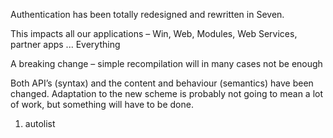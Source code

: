 <properties date="2016-05-11"
SortOrder="2"
/>

Authentication has been totally redesigned and rewritten in Seven.

This impacts all our applications – Win, Web, Modules, Web Services, partner apps ... Everything

A breaking change – simple recompilation will in many cases not be enough

Both API’s (syntax) and the content and behaviour (semantics) have been changed. Adaptation to the new scheme is probably not going to mean a lot of work, but something will have to be done.

1. autolist
